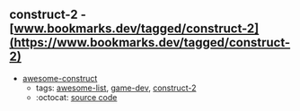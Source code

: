 construct-2 - [www.bookmarks.dev/tagged/construct-2](https://www.bookmarks.dev/tagged/construct-2)
---
* [awesome-construct](https://github.com/WebCreationClub/awesome-construct#readme)
    * tags: [awesome-list](../tagged/awesome-list.md), [game-dev](../tagged/game-dev.md), [construct-2](../tagged/construct-2.md)
    * :octocat: [source code](https://github.com/WebCreationClub/awesome-construct#readme)
